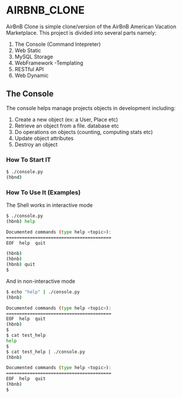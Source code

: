 # AIRBNB_CLONE
AirBnB Clone is simple clone/version of the AirBnB American Vacation Marketplace. This project is divided into several parts namely:
1. The Console (Command Intepreter)
2. Web Static
3. MySQL Storage
4. WebFramework -Templating
5. RESTful API
6. Web Dynamic

## The Console
The console helps manage projects objects in development including:
1. Create a new object (ex: a User, Place etc)
2. Retrieve an object from a file. database etc
3. Do operations on objects (counting, computing stats etc)
4. Update object attributes
5. Destroy an object

### How To Start IT
```bash
$ ./console.py
(hbnd)
```

### How To Use It (Examples)
The Shell works in interactive mode
```bash
$ ./console.py
(hbnb) help

Documented commands (type help <topic>):
========================================
EOF  help  quit

(hbnb) 
(hbnb) 
(hbnb) quit
$
```
And in non-interactive mode
```bash
$ echo "help" | ./console.py
(hbnb)

Documented commands (type help <topic>):
========================================
EOF  help  quit
(hbnb) 
$
$ cat test_help
help
$
$ cat test_help | ./console.py
(hbnb)

Documented commands (type help <topic>):
========================================
EOF  help  quit
(hbnb) 
$
```
